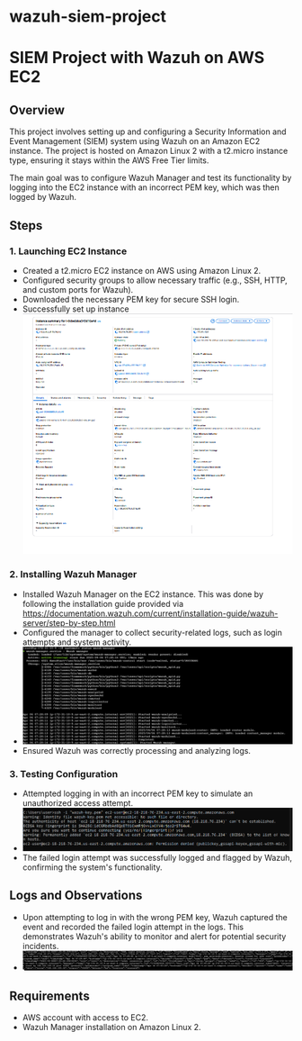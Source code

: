 # wazuh-siem-project


# SIEM Project with Wazuh on AWS EC2

## Overview
This project involves setting up and configuring a Security Information and Event Management (SIEM) system using Wazuh on an Amazon EC2 instance. The project is hosted on Amazon Linux 2 with a t2.micro instance type, ensuring it stays within the AWS Free Tier limits. 

The main goal was to configure Wazuh Manager and test its functionality by logging into the EC2 instance with an incorrect PEM key, which was then logged by Wazuh.

## Steps

### 1. Launching EC2 Instance
- Created a t2.micro EC2 instance on AWS using Amazon Linux 2.
- Configured security groups to allow necessary traffic (e.g., SSH, HTTP, and custom ports for Wazuh).
- Downloaded the necessary PEM key for secure SSH login.
- Successfully set up instance ![Instance Page](screenshots/EC2_Instance_Page.png)

### 2. Installing Wazuh Manager
- Installed Wazuh Manager on the EC2 instance. This was done by following the installation guide provided via https://documentation.wazuh.com/current/installation-guide/wazuh-server/step-by-step.html
- Configured the manager to collect security-related logs, such as login attempts and system activity.
- ![Wazuh Manager Status](screenshots/Wazuh_Manager_Status.png)
- Ensured Wazuh was correctly processing and analyzing logs.

### 3. Testing Configuration
- Attempted logging in with an incorrect PEM key to simulate an unauthorized access attempt.
- ![Intentional Incorrect Login](screenshots/SSH_Wrong_Connection.png)
- The failed login attempt was successfully logged and flagged by Wazuh, confirming the system's functionality.

## Logs and Observations
- Upon attempting to log in with the wrong PEM key, Wazuh captured the event and recorded the failed login attempt in the logs. This demonstrates Wazuh's ability to monitor and alert for potential security incidents.
- ![Login Failure](screenshots/SSH_Alert.png)

## Requirements
- AWS account with access to EC2.
- Wazuh Manager installation on Amazon Linux 2.
